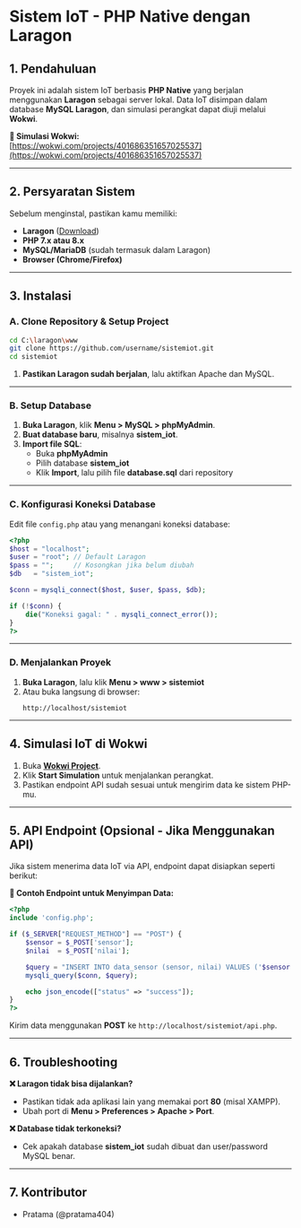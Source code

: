 # **Sistem IoT - PHP Native dengan Laragon**

## **1. Pendahuluan**
Proyek ini adalah sistem IoT berbasis **PHP Native** yang berjalan menggunakan **Laragon** sebagai server lokal. Data IoT disimpan dalam database **MySQL Laragon**, dan simulasi perangkat dapat diuji melalui **Wokwi**.

**🔗 Simulasi Wokwi:**  
[https://wokwi.com/projects/401686351657025537](https://wokwi.com/projects/401686351657025537)

---

## **2. Persyaratan Sistem**
Sebelum menginstal, pastikan kamu memiliki:
- **Laragon** ([Download](https://laragon.org/download/))
- **PHP 7.x atau 8.x**
- **MySQL/MariaDB** (sudah termasuk dalam Laragon)
- **Browser (Chrome/Firefox)**

---

## **3. Instalasi**

### **A. Clone Repository & Setup Project**
```sh
cd C:\laragon\www
git clone https://github.com/username/sistemiot.git
cd sistemiot
```
1. **Pastikan Laragon sudah berjalan**, lalu aktifkan Apache dan MySQL.

---

### **B. Setup Database**
1. **Buka Laragon**, klik **Menu > MySQL > phpMyAdmin**.
2. **Buat database baru**, misalnya **sistem_iot**.
3. **Import file SQL**:
   - Buka **phpMyAdmin**
   - Pilih database **sistem_iot**
   - Klik **Import**, lalu pilih file **database.sql** dari repository

---

### **C. Konfigurasi Koneksi Database**
Edit file `config.php` atau yang menangani koneksi database:

```php
<?php
$host = "localhost";
$user = "root"; // Default Laragon
$pass = "";     // Kosongkan jika belum diubah
$db   = "sistem_iot";

$conn = mysqli_connect($host, $user, $pass, $db);

if (!$conn) {
    die("Koneksi gagal: " . mysqli_connect_error());
}
?>
```

---

### **D. Menjalankan Proyek**
1. **Buka Laragon**, lalu klik **Menu > www > sistemiot**  
2. Atau buka langsung di browser:  
   ```
   http://localhost/sistemiot
   ```

---

## **4. Simulasi IoT di Wokwi**
1. Buka **[Wokwi Project](https://wokwi.com/projects/401686351657025537)**.
2. Klik **Start Simulation** untuk menjalankan perangkat.
3. Pastikan endpoint API sudah sesuai untuk mengirim data ke sistem PHP-mu.

---

## **5. API Endpoint (Opsional - Jika Menggunakan API)**
Jika sistem menerima data IoT via API, endpoint dapat disiapkan seperti berikut:

**📌 Contoh Endpoint untuk Menyimpan Data:**

```php
<?php
include 'config.php';

if ($_SERVER["REQUEST_METHOD"] == "POST") {
    $sensor = $_POST['sensor'];
    $nilai  = $_POST['nilai'];

    $query = "INSERT INTO data_sensor (sensor, nilai) VALUES ('$sensor', '$nilai')";
    mysqli_query($conn, $query);

    echo json_encode(["status" => "success"]);
}
?>
```
Kirim data menggunakan **POST** ke `http://localhost/sistemiot/api.php`.

---

## **6. Troubleshooting**
**❌ Laragon tidak bisa dijalankan?**
- Pastikan tidak ada aplikasi lain yang memakai port **80** (misal XAMPP).
- Ubah port di **Menu > Preferences > Apache > Port**.

**❌ Database tidak terkoneksi?**
- Cek apakah database **sistem_iot** sudah dibuat dan user/password MySQL benar.

---

## **7. Kontributor**
- Pratama (@pratama404)

